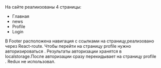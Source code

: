 На сайте реалиизованы 4 страницы:
<ul>
 <li>Главная</li>
 <li>news</li>
 <li>Profile</li>
 <li>Login</li>
</ul>

В Footer расположена навигация с ссылками на страницу,реализовано через React-route.
Чтобы перейти на страницу profile нужно авторизироваться . Результаты авторизации хранятся в localstorage.После авторизации сразу перекидывает на страницу profile .
Redux не использовал.
